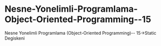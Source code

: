 # Nesne-Yonelimli-Programlama-Object-Oriented-Programming--15
Nesne Yonelimli Programlama (Object-Oriented Programming)-- 15->Static Degiskeni
